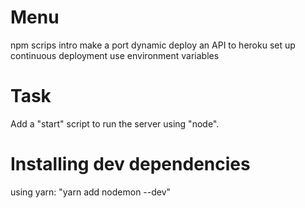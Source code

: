 # Menu

npm scrips intro
make a port dynamic
deploy an API to heroku
set up continuous deployment
use environment variables

# Task

Add a "start" script to run the server using "node".

# Installing dev dependencies

using yarn: "yarn add nodemon --dev"
